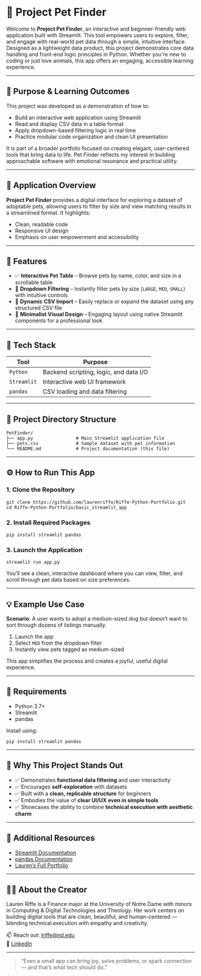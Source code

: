 # 🐾 Project Pet Finder

Welcome to **Project Pet Finder**, an interactive and beginner-friendly web application built with Streamlit. This tool empowers users to explore, filter, and engage with real-world pet data through a simple, intuitive interface. Designed as a lightweight data product, this project demonstrates core data handling and front-end logic principles in Python. Whether you're new to coding or just love animals, this app offers an engaging, accessible learning experience.

---

## 🧠 Purpose & Learning Outcomes

This project was developed as a demonstration of how to:
- Build an interactive web application using Streamlit
- Read and display CSV data in a table format
- Apply dropdown-based filtering logic in real time
- Practice modular code organization and clean UI presentation

It is part of a broader portfolio focused on creating elegant, user-centered tools that bring data to life. Pet Finder reflects my interest in building approachable software with emotional resonance and practical utility.

---

## 🚀 Application Overview

**Project Pet Finder** provides a digital interface for exploring a dataset of adoptable pets, allowing users to filter by size and view matching results in a streamlined format. It highlights:

- Clean, readable code
- Responsive UI design
- Emphasis on user empowerment and accessibility

---

## 🎯 Features

- ✅ **Interactive Pet Table** – Browse pets by name, color, and size in a scrollable table
- 🔎 **Dropdown Filtering** – Instantly filter pets by size (`LARGE`, `MED`, `SMALL`) with intuitive controls
- 📂 **Dynamic CSV Import** – Easily replace or expand the dataset using any structured CSV file
- 🌈 **Minimalist Visual Design** – Engaging layout using native Streamlit components for a professional look

---

## 🧰 Tech Stack

| Tool        | Purpose                                  |
|-------------|------------------------------------------|
| `Python`    | Backend scripting, logic, and data I/O   |
| `Streamlit` | Interactive web UI framework             |
| `pandas`    | CSV loading and data filtering            |

---

## 📁 Project Directory Structure

```
PetFinder/
├── app.py                # Main Streamlit application file
├── pets.csv              # Sample dataset with pet information
└── README.md             # Project documentation (this file)
```

---

## ⚙️ How to Run This App

### 1. Clone the Repository
```
git clone https://github.com/laurenriffe/Riffe-Python-Portfolio.git
cd Riffe-Python-Portfolio/basic_streamlit_app
```

### 2. Install Required Packages
```
pip install streamlit pandas
```

### 3. Launch the Application
```
streamlit run app.py
```

You’ll see a clean, interactive dashboard where you can view, filter, and scroll through pet data based on size preferences.

---

## 💡 Example Use Case

**Scenario**: A user wants to adopt a medium-sized dog but doesn’t want to sort through dozens of listings manually.

1. Launch the app
2. Select `MED` from the dropdown filter
3. Instantly view pets tagged as medium-sized

This app simplifies the process and creates a joyful, useful digital experience.

---

## 📌 Requirements
- Python 3.7+
- Streamlit
- pandas

Install using:
```
pip install streamlit pandas
```

---

## 🌟 Why This Project Stands Out
- ✅ Demonstrates **functional data filtering** and user interactivity
- ✅ Encourages **self-exploration** with datasets
- ✅ Built with a **clean, replicable structure** for beginners
- ✅ Embodies the value of **clear UI/UX even in simple tools**
- ✅ Showcases the ability to combine **technical execution with aesthetic charm**

---

## 🔗 Additional Resources
- [Streamlit Documentation](https://docs.streamlit.io)
- [pandas Documentation](https://pandas.pydata.org/)
- [Lauren’s Full Portfolio](https://github.com/laurenriffe/Riffe-Python-Portfolio)

---

## 👩‍💻 About the Creator

Lauren Riffe is a Finance major at the University of Notre Dame with minors in Computing & Digital Technologies and Theology. Her work centers on building digital tools that are clean, beautiful, and human-centered — blending technical execution with empathy and creativity.

📫 Reach out: [lriffe@nd.edu](mailto:lriffe@nd.edu)  
🔗 [LinkedIn](https://www.linkedin.com/in/lauren-riffe)

---

> “Even a small app can bring joy, solve problems, or spark connection — and that’s what tech should do.”
